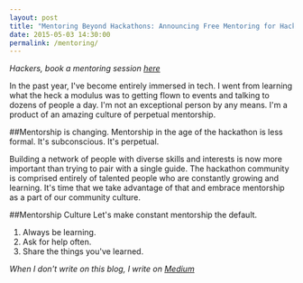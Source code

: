 ```yaml
---
layout: post
title: "Mentoring Beyond Hackathons: Announcing Free Mentoring for Hackers!"
date: 2015-05-03 14:30:00
permalink: /mentoring/
---
```


_Hackers, book a mentoring session [here][hackerchat]_

In the past year, I've become entirely immersed in tech. I went from learning what the heck a modulus was to getting flown to events and talking to dozens of people a day. I'm not an exceptional person by any means. I'm a product of an amazing culture of perpetual mentorship.

##Mentorship is changing.
Mentorship in the age of the hackathon is less formal. It's subconscious. It's perpetual.

Building a network of people with diverse skills and interests is now more important than trying to pair with a single guide. The hackathon community is comprised entirely of talented people who are constantly growing and learning. It's time that we take advantage of that and embrace mentorship as a part of our community culture.

##Mentorship Culture
Let's make constant mentorship the default. 

1. Always be learning.
2. Ask for help often.
3. Share the things you've learned.

_When I don't write on this blog, I write on [Medium][medium]_

[hackerchat]: http://ari.li/hackerchat
[tw]: http://twitter.com/imariari
[gh]: http://github.com/arirawr
[medium]: http://medium.com/@ariari